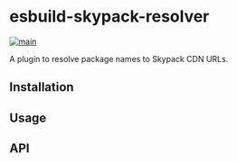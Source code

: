 # esbuild-skypack-resolver

[![main](https://github.com/rodrigo-garcia-leon/esbuild-skypack-resolver/actions/workflows/main.yml/badge.svg?branch=main)](https://github.com/rodrigo-garcia-leon/esbuild-skypack-resolver/actions/workflows/main.yml)

A plugin to resolve package names to Skypack CDN URLs.

## Installation

## Usage

## API